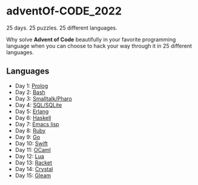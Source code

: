 # adventOf-CODE_2022

25 days. 25 puzzles. 25 different languages.

Why solve **Advent of Code** beautifully in your favorite programming language
when you can choose to hack your way through it in 25 different languages.

## Languages

- Day 1: [Prolog](https://www.swi-prolog.org/)
- Day 2: [Bash](https://www.gnu.org/software/bash/)
- Day 3: [Smalltalk/Pharo](https://pharo.org/)
- Day 4: [SQL/SQLite](https://www.sqlite.org/index.html)
- Day 5: [Erlang](https://www.erlang.org/)
- Day 6: [Haskell](https://www.haskell.org/)
- Day 7: [Emacs lisp](https://www.gnu.org/software/emacs/)
- Day 8: [Ruby](https://www.ruby-lang.org/en/)
- Day 9: [Go](https://go.dev/)
- Day 10: [Swift](https://www.swift.org/)
- Day 11: [OCaml](https://ocaml.org/)
- Day 12: [Lua](https://www.lua.org/)
- Day 13: [Racket](https://racket-lang.org/)
- Day 14: [Crystal](https://crystal-lang.org/)
- Day 15: [Gleam](https://gleam.run/)
